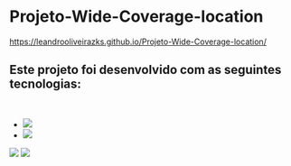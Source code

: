 # Projeto-Wide-Coverage-location
<a>https://leandrooliveirazks.github.io/Projeto-Wide-Coverage-location/</a>
<br>

<h2>Este projeto foi desenvolvido com as seguintes tecnologias:</h2>
<br>

  - <img src="https://img.shields.io/badge/HTML5-E34F26?style=for-the-badge&logo=html5&logoColor=white" >

  - <img src="https://img.shields.io/badge/CSS3-1572B6?style=for-the-badge&logo=css3&logoColor=white" > 


<img src="https://github.com/LeandroOliveiraZks/Projeto-Wide-Coverage-location/blob/master/img/wide.desktop.png?raw=true">

<img src="https://github.com/LeandroOliveiraZks/Projeto-Wide-Coverage-location/blob/master/img/wide.mobile.png?raw=true">
